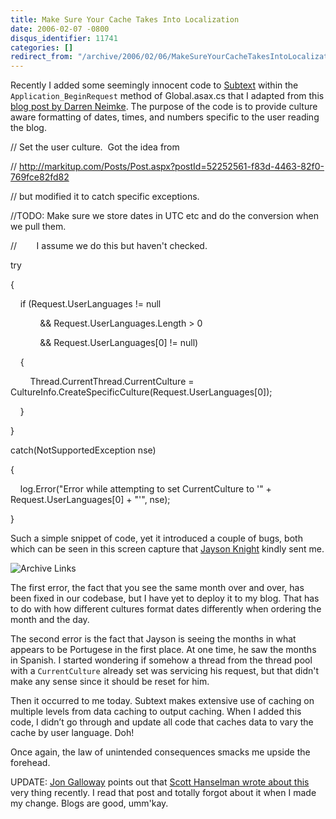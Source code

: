 ```yaml
---
title: Make Sure Your Cache Takes Into Localization
date: 2006-02-07 -0800
disqus_identifier: 11741
categories: []
redirect_from: "/archive/2006/02/06/MakeSureYourCacheTakesIntoLocalization.aspx/"
---
```


Recently I added some seemingly innocent code to
[Subtext](http://subtextproject.com/ "Subtext Project Website") within
the `Application_BeginRequest` method of Global.asax.cs that I adapted
from this [blog post by Darren
Neimke](http://markitup.com/Posts/Post.aspx?postId=52252561-f83d-4463-82f0-769fce82fd82 "Displaying dates and times in a local users time zone").
The purpose of the code is to provide culture aware formatting of dates,
times, and numbers specific to the user reading the blog.

// Set the user culture.  Got the idea from

//
http://markitup.com/Posts/Post.aspx?postId=52252561-f83d-4463-82f0-769fce82fd82

// but modified it to catch specific exceptions.

//TODO: Make sure we store dates in UTC etc and do the conversion when
we pull them.

//        I assume we do this but haven't checked.

try

{

    if (Request.UserLanguages != null

            && Request.UserLanguages.Length \> 0

            && Request.UserLanguages[0] != null)

    {

        Thread.CurrentThread.CurrentCulture =
CultureInfo.CreateSpecificCulture(Request.UserLanguages[0]);

    }

}

catch(NotSupportedException nse)

{

    log.Error("Error while attempting to set CurrentCulture to '" +
Request.UserLanguages[0] + "'", nse);

}

Such a simple snippet of code, yet it introduced a couple of bugs, both
which can be seen in this screen capture that [Jayson
Knight](http://jaysonknight.com/blog/ "Jayson Knight's Blog") kindly
sent me.

![Archive Links](https://haacked.com/images/AchiveLinksCapture.Jpg)

The first error, the fact that you see the same month over and over, has
been fixed in our codebase, but I have yet to deploy it to my blog. That
has to do with how different cultures format dates differently when
ordering the month and the day.

The second error is the fact that Jayson is seeing the months in what
appears to be Portugese in the first place. At one time, he saw the
months in Spanish. I started wondering if somehow a thread from the
thread pool with a `CurrentCulture` already set was servicing his
request, but that didn't make any sense since it should be reset for
him.

Then it occurred to me today. Subtext makes extensive use of caching on
multiple levels from data caching to output caching. When I added this
code, I didn’t go through and update all code that caches data to vary
the cache by user language. Doh!

Once again, the law of unintended consequences smacks me upside the
forehead.

UPDATE: [Jon
Galloway](http://weblogs.asp.net/jgalloway/ "Jon Galloway's Blog")
points out that [Scott Hanselman wrote about
this](http://www.hanselman.com/blog/CachingInASPNETVaryByParamMayNeedVaryByHeader.aspx "Cache Vary by param")
very thing recently. I read that post and totally forgot about it when I
made my change. Blogs are good, umm'kay.

